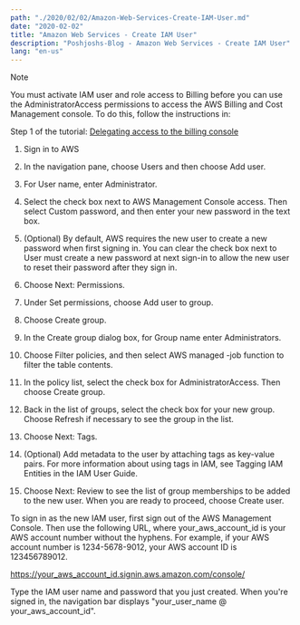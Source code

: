 ```yaml
---
path: "./2020/02/02/Amazon-Web-Services-Create-IAM-User.md"
date: "2020-02-02"
title: "Amazon Web Services - Create IAM User"
description: "Poshjoshs-Blog - Amazon Web Services - Create IAM User"
lang: "en-us"
---
```


Note

You must activate IAM user and role access to Billing before you can use the AdministratorAccess permissions to access the AWS Billing and Cost Management console. To do this, follow the instructions in:

Step 1 of the tutorial: [Delegating access to the billing console](https://docs.aws.amazon.com/IAM/latest/UserGuide/tutorial_billing/)

1. Sign in to AWS

2. In the navigation pane, choose Users and then choose Add user.

3. For User name, enter Administrator.

4. Select the check box next to AWS Management Console access. Then select Custom password, and then enter your new password in the text box.

5. (Optional) By default, AWS requires the new user to create a new password when first signing in. You can clear the check box next to User must create a new password at next sign-in to allow the new user to reset their password after they sign in.

6. Choose Next: Permissions.

7. Under Set permissions, choose Add user to group.

8. Choose Create group.

9. In the Create group dialog box, for Group name enter Administrators.

10. Choose Filter policies, and then select AWS managed -job function to filter the table contents.

11. In the policy list, select the check box for AdministratorAccess. Then choose Create group.

12. Back in the list of groups, select the check box for your new group. Choose Refresh if necessary to see the group in the list.

13. Choose Next: Tags.

14. (Optional) Add metadata to the user by attaching tags as key-value pairs. For more information about using tags in IAM, see Tagging IAM Entities in the IAM User Guide.

15. Choose Next: Review to see the list of group memberships to be added to the new user. When you are ready to proceed, choose Create user.

To sign in as the new IAM user, first sign out of the AWS Management Console. Then use the following URL, where your_aws_account_id is your AWS account number without the hyphens. For example, if your AWS account number is 1234-5678-9012, your AWS account ID is 123456789012.

https://your_aws_account_id.signin.aws.amazon.com/console/

Type the IAM user name and password that you just created. When you're signed in, the navigation bar displays "your_user_name @ your_aws_account_id".
